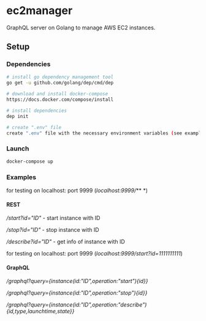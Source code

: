 # ec2manager
GraphQL server on Golang to manage AWS EC2 instances.

## Setup

### Dependencies

```bash
# install go dependency management tool 
go get -u github.com/golang/dep/cmd/dep
  
# download and install docker-compose
https://docs.docker.com/compose/install

# install dependencies
dep init

# create ".env" file
create ".env" file with the necessary environment variables (see example .env.sample)
```
### Launch
```bash
docker-compose up
```
### Examples 
for testing on localhost: port 9999 (*localhost:9999/*** *)

#### REST
*/start?id="ID"* - start instance with ID

*/stop?id="ID"* - stop instance with ID

*/describe?id="ID"* - get info of instance with ID

for testing on localhost: port 9999 (*localhost:9999/start?id=1111111111*)

#### GraphQL
*/graphql?query={instance(id:"ID",operation:"start"){id}}*

*/graphql?query={instance(id:"ID",operation:"stop"){id}}*

*/graphql?query={instance(id:"ID",operation:"describe"){id,type,launchtime,state}}*
